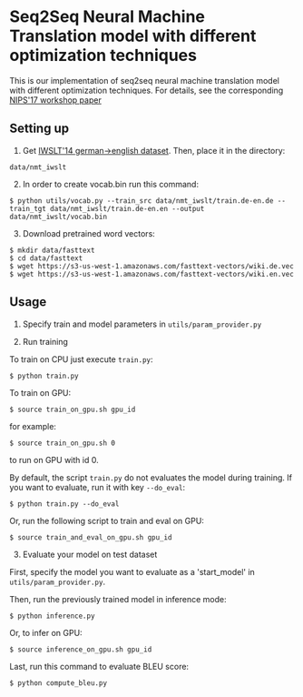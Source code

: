 <h1>Seq2Seq Neural Machine Translation model with different optimization techniques</h1>

This is our implementation of seq2seq neural machine translation model with different optimization techniques. For details, see the corresponding [NIPS'17 workshop paper](https://arxiv.org/abs/1711.07724)

<h2>Setting up</h2>

1) Get [IWSLT'14 german->english dataset](https://wit3.fbk.eu/archive/2014-01/texts/de/en/de-en.tgz).
Then, place it in the directory:
```
data/nmt_iwslt
```


2) In order to create vocab.bin run this command:
```shell
$ python utils/vocab.py --train_src data/nmt_iwslt/train.de-en.de --train_tgt data/nmt_iwslt/train.de-en.en --output data/nmt_iwslt/vocab.bin
```


3) Download pretrained word vectors:
```shell
$ mkdir data/fasttext
$ cd data/fasttext
$ wget https://s3-us-west-1.amazonaws.com/fasttext-vectors/wiki.de.vec
$ wget https://s3-us-west-1.amazonaws.com/fasttext-vectors/wiki.en.vec
```


<h2> Usage </h2>

1) Specify train and model parameters in ```utils/param_provider.py```

2) Run training

To train on CPU just execute ```train.py```:
```shell
$ python train.py
```

To train on GPU:
```shell
$ source train_on_gpu.sh gpu_id
```

for example:
```shell
$ source train_on_gpu.sh 0
```
to run on GPU with id 0.

By default, the script ```train.py``` do not evaluates the model during training. If you want to evaluate, run it with key ```--do_eval```:
```shell
$ python train.py --do_eval
```

Or, run the following script to train and eval on GPU:
```shell
$ source train_and_eval_on_gpu.sh gpu_id
```

3) Evaluate your model on test dataset

First, specify the model you want to evaluate as a 'start_model' in ```utils/param_provider.py```.

Then, run the previously trained model in inference mode:
```shell
$ python inference.py
```
Or, to infer on GPU:
```shell
$ source inference_on_gpu.sh gpu_id
```

Last, run this command to evaluate BLEU score:
```shell
$ python compute_bleu.py
```
